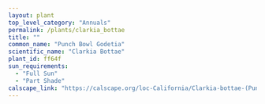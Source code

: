 ```yaml
---
layout: plant                                                              
top_level_category: "Annuals"
permalink: /plants/clarkia_bottae
title: ""
common_name: "Punch Bowl Godetia"
scientific_name: "Clarkia Bottae"
plant_id: ff64f 
sun_requirements:
  - "Full Sun"
  - "Part Shade"
calscape_link: "https://calscape.org/loc-California/Clarkia-bottae-(Punch-Bowl-Godetia)"
---
```



